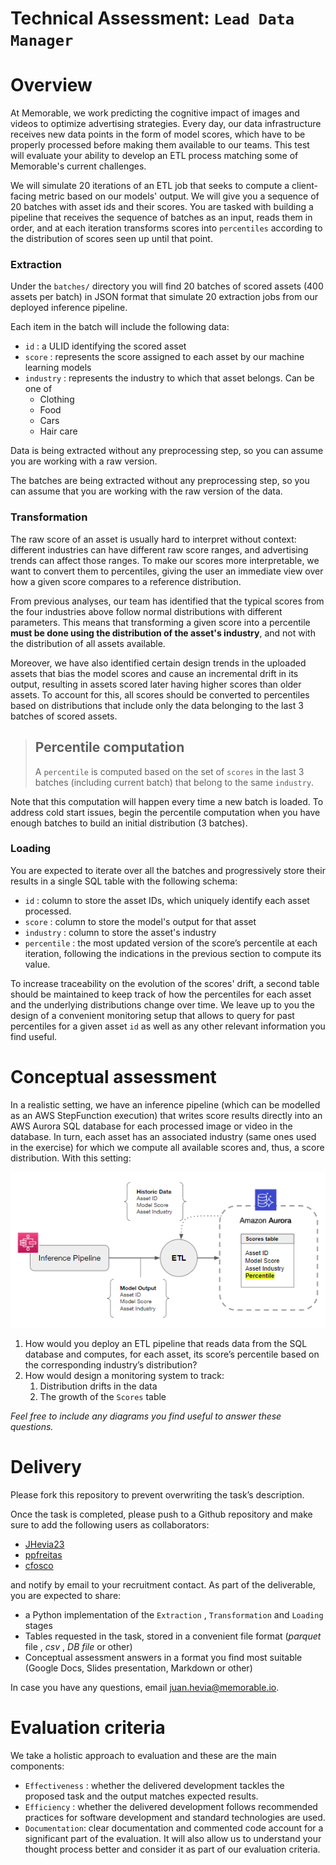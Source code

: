# Technical Assessment: `Lead Data Manager`

# Overview

At Memorable, we work predicting the cognitive impact of images and videos to optimize advertising strategies. Every day, our data infrastructure receives new data points in the form of model scores, which have to be properly processed before making them available to our teams. This test will evaluate your ability to develop an ETL process matching some of Memorable's current challenges.

We will simulate 20 iterations of an ETL job that seeks to compute a client-facing metric based on our models' output. We will give you a sequence of 20 batches with asset ids and their scores. You are tasked with building a pipeline that receives the sequence of batches as an input, reads them in order, and at each iteration transforms scores into `percentiles` according to the distribution of scores seen up until that point.

### Extraction
Under the `batches/` directory you will find 20 batches of scored assets (400 assets per batch) in JSON format that simulate 20 extraction jobs from our deployed inference pipeline.

Each item in the batch will include the following data:

- `id` : a ULID identifying the scored asset
- `score` : represents the score assigned to each asset by our machine learning models
- `industry` : represents the industry to which that asset belongs. Can be one of 
    - Clothing
    - Food
    - Cars
    - Hair care

Data is being extracted without any preprocessing step, so you can assume you are working with a raw version.

The batches are being extracted without any preprocessing step, so you can assume that you are working with the raw version of the data.

### Transformation

The raw score of an asset is usually hard to interpret without context: different industries can have different raw score ranges, and advertising trends can affect those ranges. To make our scores more interpretable, we want to convert them to percentiles, giving the user an immediate view over how a given score compares to a reference distribution.

From previous analyses, our team has identified that the typical scores from the four industries above follow normal distributions with different parameters. This means that transforming a given score into a percentile **must be done using the distribution of the asset's industry**, and not with the distribution of all assets available.

Moreover, we have also identified certain design trends in the uploaded assets that bias the model scores and cause an incremental drift in its output, resulting in assets scored later having higher scores than older assets. To account for this, all scores should be converted to percentiles based on distributions that include only the data belonging to the last 3 batches of scored assets.


>## Percentile computation
>
>A `percentile` is computed based on the set of `scores` in the last 3 batches (including current batch) that belong to the same `industry`.


Note that this computation will happen every time a new batch is loaded. To address cold start issues, begin the percentile computation when you have enough batches to build an initial distribution (3 batches).

### Loading

You are expected to iterate over all the batches and progressively store their results in a single SQL table with the following schema:

- `id` : column to store the asset IDs, which uniquely identify each asset processed.
- `score` : column to store the model's output for that asset
- `industry` : column to store the asset's industry
- `percentile` : the most updated version of the score’s percentile at each iteration, following the indications in the previous section to compute its value.

To increase traceability on the evolution of the scores' drift, a second table should be maintained to keep track of how the percentiles for each asset and the underlying distributions change over time. We leave up to you the design of a convenient monitoring setup that allows to query for past percentiles for a given asset `id` as well as any other relevant information you find useful.

# Conceptual assessment

In a realistic setting, we have an inference pipeline (which can be modelled as an AWS StepFunction execution) that writes score results directly into an AWS Aurora SQL database for each processed image or video in the database. In turn, each asset has an associated industry (same ones used in the exercise) for which we compute all available scores and, thus, a score distribution. With this setting:

![Reference](images/conceptual_assessmente_reference_diagram.png "Reference diagram")

1. How would you deploy an ETL pipeline that reads data from the SQL database and computes, for each asset, its score’s percentile based on the corresponding industry’s distribution?
2. How would design a monitoring system to track:
    1. Distribution drifts in the data
    2. The growth of the `Scores` table

*Feel free to include any diagrams you find useful to answer these questions.*

# Delivery

Please fork this repository to prevent overwriting the task’s description.

Once the task is completed, please push to a Github repository and make sure to add the following users as collaborators:

- [JHevia23](https://github.com/JHevia23)
- [ppfreitas](https://github.com/ppfreitas)
- [cfosco](https://github.com/cfosco)

and notify by email to your recruitment contact. As part of the deliverable, you are expected to share:

- a Python implementation of the `Extraction` , `Transformation` and `Loading` stages
- Tables requested in the task, stored in a convenient file format (*parquet* file , *csv* , *DB file* or other)
- Conceptual assessment answers in a format you find most suitable (Google Docs, Slides presentation, Markdown or other)

In case you have any questions, email [juan.hevia@memorable.io](juan.hevia@memorable.io).

# Evaluation criteria

We take a holistic approach to evaluation and these are the main components:

- `Effectiveness` : whether the delivered development tackles the proposed task and the output matches expected results.
- `Efficiency` : whether the delivered development follows recommended practices for software development and standard technologies are used.
- `Documentation`: clear documentation and commented code account for a significant part of the evaluation. It will also allow us to understand your thought process better and consider it as part of our evaluation criteria.
